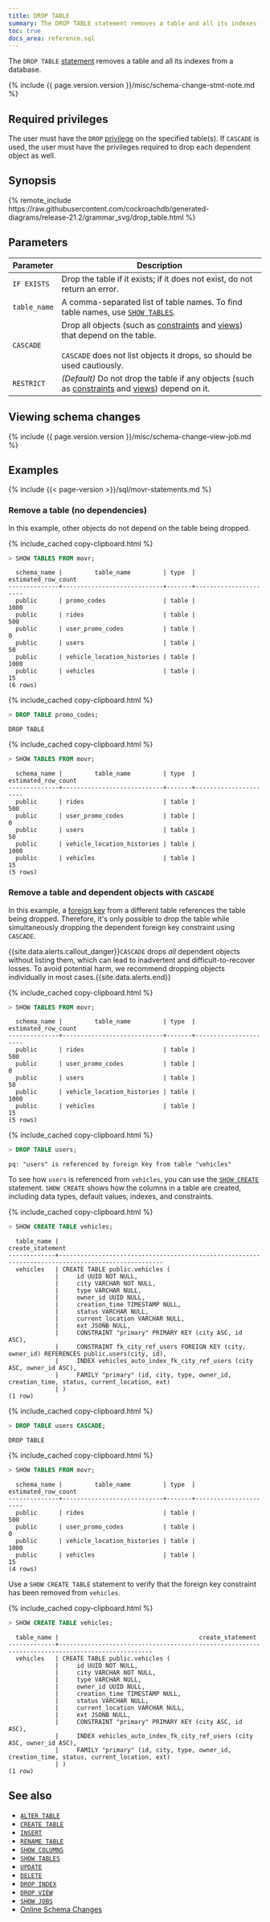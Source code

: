 ```yaml
---
title: DROP TABLE
summary: The DROP TABLE statement removes a table and all its indexes from a database.
toc: true
docs_area: reference.sql
---
```


The `DROP TABLE` [statement](sql-statements.html) removes a table and all its indexes from a database.

{% include {{ page.version.version }}/misc/schema-change-stmt-note.md %}

## Required privileges

The user must have the `DROP` [privilege](security-reference/authorization.html#managing-privileges) on the specified table(s). If `CASCADE` is used, the user must have the privileges required to drop each dependent object as well.

## Synopsis

<div>{% remote_include https://raw.githubusercontent.com/cockroachdb/generated-diagrams/release-21.2/grammar_svg/drop_table.html %}</div>

## Parameters

Parameter | Description
----------|------------
`IF EXISTS`   | Drop the table if it exists; if it does not exist, do not return an error.
`table_name`  | A comma-separated list of table names. To find table names, use [`SHOW TABLES`](show-tables.html).
`CASCADE` | Drop all objects (such as [constraints](constraints.html) and [views](views.html)) that depend on the table.<br><br>`CASCADE` does not list objects it drops, so should be used cautiously.
`RESTRICT`    | _(Default)_ Do not drop the table if any objects (such as [constraints](constraints.html) and [views](views.html)) depend on it.

## Viewing schema changes

{% include {{ page.version.version }}/misc/schema-change-view-job.md %}

## Examples

{% include {{< page-version >}}/sql/movr-statements.md %}

### Remove a table (no dependencies)

In this example, other objects do not depend on the table being dropped.

{% include_cached copy-clipboard.html %}
~~~ sql
> SHOW TABLES FROM movr;
~~~

~~~
  schema_name |         table_name         | type  | estimated_row_count
--------------+----------------------------+-------+----------------------
  public      | promo_codes                | table |                1000
  public      | rides                      | table |                 500
  public      | user_promo_codes           | table |                   0
  public      | users                      | table |                  50
  public      | vehicle_location_histories | table |                1000
  public      | vehicles                   | table |                  15
(6 rows)
~~~

{% include_cached copy-clipboard.html %}
~~~ sql
> DROP TABLE promo_codes;
~~~

~~~
DROP TABLE
~~~

{% include_cached copy-clipboard.html %}
~~~ sql
> SHOW TABLES FROM movr;
~~~

~~~
  schema_name |         table_name         | type  | estimated_row_count
--------------+----------------------------+-------+----------------------
  public      | rides                      | table |                 500
  public      | user_promo_codes           | table |                   0
  public      | users                      | table |                  50
  public      | vehicle_location_histories | table |                1000
  public      | vehicles                   | table |                  15
(5 rows)
~~~

### Remove a table and dependent objects with `CASCADE`

In this example, a [foreign key](foreign-key.html) from a different table references the table being dropped. Therefore, it's only possible to drop the table while simultaneously dropping the dependent foreign key constraint using `CASCADE`.

{{site.data.alerts.callout_danger}}<code>CASCADE</code> drops <em>all</em> dependent objects without listing them, which can lead to inadvertent and difficult-to-recover losses. To avoid potential harm, we recommend dropping objects individually in most cases.{{site.data.alerts.end}}

{% include_cached copy-clipboard.html %}
~~~ sql
> SHOW TABLES FROM movr;
~~~

~~~
  schema_name |         table_name         | type  | estimated_row_count
--------------+----------------------------+-------+----------------------
  public      | rides                      | table |                 500
  public      | user_promo_codes           | table |                   0
  public      | users                      | table |                  50
  public      | vehicle_location_histories | table |                1000
  public      | vehicles                   | table |                  15
(5 rows)
~~~

{% include_cached copy-clipboard.html %}
~~~ sql
> DROP TABLE users;
~~~

~~~
pq: "users" is referenced by foreign key from table "vehicles"
~~~

To see how `users` is referenced from `vehicles`, you can use the [`SHOW CREATE`](show-create.html) statement. `SHOW CREATE` shows how the columns in a table are created, including data types, default values, indexes, and constraints.

{% include_cached copy-clipboard.html %}
~~~ sql
> SHOW CREATE TABLE vehicles;
~~~

~~~
  table_name |                                         create_statement
-------------+---------------------------------------------------------------------------------------------------
  vehicles   | CREATE TABLE public.vehicles (
             |     id UUID NOT NULL,
             |     city VARCHAR NOT NULL,
             |     type VARCHAR NULL,
             |     owner_id UUID NULL,
             |     creation_time TIMESTAMP NULL,
             |     status VARCHAR NULL,
             |     current_location VARCHAR NULL,
             |     ext JSONB NULL,
             |     CONSTRAINT "primary" PRIMARY KEY (city ASC, id ASC),
             |     CONSTRAINT fk_city_ref_users FOREIGN KEY (city, owner_id) REFERENCES public.users(city, id),
             |     INDEX vehicles_auto_index_fk_city_ref_users (city ASC, owner_id ASC),
             |     FAMILY "primary" (id, city, type, owner_id, creation_time, status, current_location, ext)
             | )
(1 row)
~~~


{% include_cached copy-clipboard.html %}
~~~sql
> DROP TABLE users CASCADE;
~~~

~~~
DROP TABLE
~~~

{% include_cached copy-clipboard.html %}
~~~ sql
> SHOW TABLES FROM movr;
~~~

~~~
  schema_name |         table_name         | type  | estimated_row_count
--------------+----------------------------+-------+----------------------
  public      | rides                      | table |                 500
  public      | user_promo_codes           | table |                   0
  public      | vehicle_location_histories | table |                1000
  public      | vehicles                   | table |                  15
(4 rows)
~~~

Use a `SHOW CREATE TABLE` statement to verify that the foreign key constraint has been removed from `vehicles`.

{% include_cached copy-clipboard.html %}
~~~ sql
> SHOW CREATE TABLE vehicles;
~~~

~~~
  table_name |                                       create_statement
-------------+------------------------------------------------------------------------------------------------
  vehicles   | CREATE TABLE public.vehicles (
             |     id UUID NOT NULL,
             |     city VARCHAR NOT NULL,
             |     type VARCHAR NULL,
             |     owner_id UUID NULL,
             |     creation_time TIMESTAMP NULL,
             |     status VARCHAR NULL,
             |     current_location VARCHAR NULL,
             |     ext JSONB NULL,
             |     CONSTRAINT "primary" PRIMARY KEY (city ASC, id ASC),
             |     INDEX vehicles_auto_index_fk_city_ref_users (city ASC, owner_id ASC),
             |     FAMILY "primary" (id, city, type, owner_id, creation_time, status, current_location, ext)
             | )
(1 row)
~~~

## See also

- [`ALTER TABLE`](alter-table.html)
- [`CREATE TABLE`](create-table.html)
- [`INSERT`](insert.html)
- [`RENAME TABLE`](rename-table.html)
- [`SHOW COLUMNS`](show-columns.html)
- [`SHOW TABLES`](show-tables.html)
- [`UPDATE`](update.html)
- [`DELETE`](delete.html)
- [`DROP INDEX`](drop-index.html)
- [`DROP VIEW`](drop-view.html)
- [`SHOW JOBS`](show-jobs.html)
- [Online Schema Changes](online-schema-changes.html)
